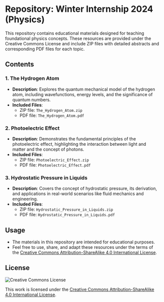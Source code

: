 # Repository: Winter Internship 2024 (Physics) 

This repository contains educational materials designed for teaching foundational physics concepts. These resources are provided under the Creative Commons License and include ZIP files with detailed abstracts and corresponding PDF files for each topic.

## Contents

### 1. The Hydrogen Atom
- **Description**: Explores the quantum mechanical model of the hydrogen atom, including wavefunctions, energy levels, and the significance of quantum numbers.
- **Included Files**:
  - ZIP file: `The_Hydrogen_Atom.zip`
  - PDF file: `The_Hydrogen_Atom.pdf`
    
### 2. Photoelectric Effect
- **Description**: Demonstrates the fundamental principles of the photoelectric effect, highlighting the interaction between light and matter and the concept of photons.
- **Included Files**:
  - ZIP file: `Photoelectric_Effect.zip`
  - PDF file: `Photoelectric_Effect.pdf`
    
### 3. Hydrostatic Pressure in Liquids
- **Description**: Covers the concept of hydrostatic pressure, its derivation, and applications in real-world scenarios like fluid mechanics and engineering.
- **Included Files**:
  - ZIP file: `Hydrostatic_Pressure_in_Liquids.zip`
  - PDF file: `Hydrostatic_Pressure_in_Liquids.pdf`
    

## Usage
- The materials in this repository are intended for educational purposes.
- Feel free to use, share, and adapt these resources under the terms of the [Creative Commons Attribution-ShareAlike 4.0 International License](https://creativecommons.org/licenses/by-sa/4.0/).

## License

![Creative Commons License](https://licensebuttons.net/l/by-sa/3.0/88x31.png)

This work is licensed under the [Creative Commons Attribution-ShareAlike 4.0 International License](https://creativecommons.org/licenses/by-sa/4.0/).


